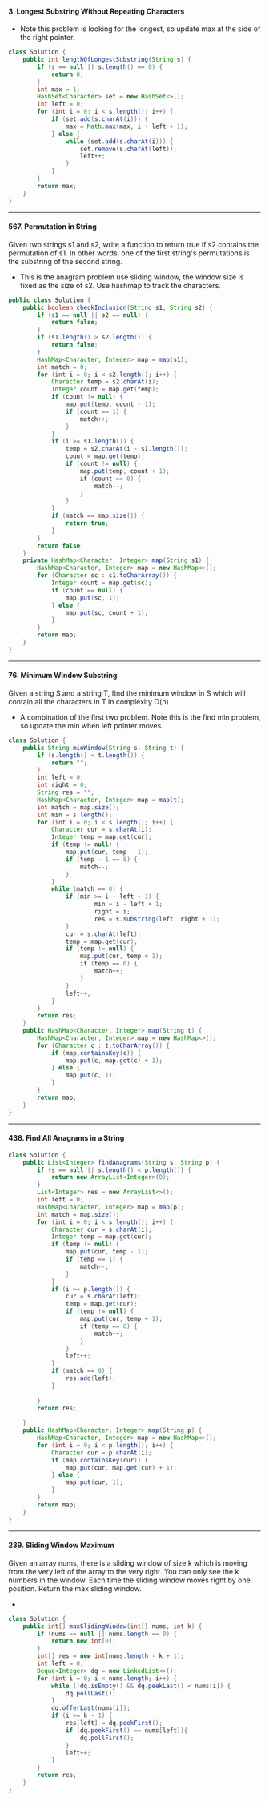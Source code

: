 #### 3. Longest Substring Without Repeating Characters
  * Note this problem is looking for the longest, so update max at the side of the right pointer.
```java
class Solution {
    public int lengthOfLongestSubstring(String s) {
        if (s == null || s.length() == 0) {
            return 0;
        }
        int max = 1;
        HashSet<Character> set = new HashSet<>();
        int left = 0;
        for (int i = 0; i < s.length(); i++) {
            if (set.add(s.charAt(i))) {
                max = Math.max(max, i - left + 1);
            } else {
                while (set.add(s.charAt(i))) {
                    set.remove(s.charAt(left));
                    left++;
                }
            }
        }
        return max;
    }
}
```

------

#### 567. Permutation in String

Given two strings s1 and s2, write a function to return true if s2 contains the permutation of s1. In other words, one of the first string's permutations is the substring of the second string.

  * This is the anagram problem use sliding window, the window size is fixed as the size of s2. Use hashmap to track the characters. 

```java
public class Solution {
    public boolean checkInclusion(String s1, String s2) {
        if (s1 == null || s2 == null) {
            return false;
        }
        if (s1.length() > s2.length()) {
            return false;
        }
        HashMap<Character, Integer> map = map(s1);
        int match = 0;
        for (int i = 0; i < s2.length(); i++) {
            Character temp = s2.charAt(i);
            Integer count = map.get(temp);
            if (count != null) {
                map.put(temp, count - 1);
                if (count == 1) {
                    match++;
                }
            }
            if (i >= s1.length()) {
                temp = s2.charAt(i - s1.length());
                count = map.get(temp);
                if (count != null) {
                    map.put(temp, count + 1);
                    if (count == 0) {
                        match--;
                    }
                }
            }
            if (match == map.size()) {
                return true;
            }
        }
        return false;
    }
    private HashMap<Character, Integer> map(String s1) {
        HashMap<Character, Integer> map = new HashMap<>();
        for (Character sc : s1.toCharArray()) {
            Integer count = map.get(sc);
            if (count == null) {
                map.put(sc, 1);
            } else {
                map.put(sc, count + 1);
            }
        }
        return map;
    }
}
```
------

#### 76. Minimum Window Substring
Given a string S and a string T, find the minimum window in S which will contain all the characters in T in complexity O(n).
  * A combination of the first two problem. Note this is the find min problem, so update the min when left pointer moves.
```java
class Solution {
    public String minWindow(String s, String t) {
        if (s.length() < t.length()) {
            return "";
        }
        int left = 0;
        int right = 0;
        String res = "";
        HashMap<Character, Integer> map = map(t);
        int match = map.size();
        int min = s.length();
        for (int i = 0; i < s.length(); i++) {
            Character cur = s.charAt(i);
            Integer temp = map.get(cur);
            if (temp != null) {
                map.put(cur, temp - 1);
                if (temp - 1 == 0) {
                    match--;
                } 
            } 
            while (match == 0) {
                if (min >= i - left + 1) {
                        min = i - left + 1;
                        right = i;
                        res = s.substring(left, right + 1);
                }
                cur = s.charAt(left);
                temp = map.get(cur);
                if (temp != null) {
                    map.put(cur, temp + 1);
                    if (temp == 0) {
                        match++;
                    }
                }
                left++;
            }
        }
        return res;
    }
    public HashMap<Character, Integer> map(String t) {
        HashMap<Character, Integer> map = new HashMap<>();
        for (Character c : t.toCharArray()) {
            if (map.containsKey(c)) {
                map.put(c, map.get(c) + 1);
            } else {
                map.put(c, 1);
            }
        }
        return map;
    }
}
```

-------

#### 438. Find All Anagrams in a String

```java
class Solution {
    public List<Integer> findAnagrams(String s, String p) {
        if (s == null || s.length() < p.length()) {
            return new ArrayList<Integer>(0);
        }
        List<Integer> res = new ArrayList<>();
        int left = 0;
        HashMap<Character, Integer> map = map(p);
        int match = map.size();
        for (int i = 0; i < s.length(); i++) {
            Character cur = s.charAt(i);
            Integer temp = map.get(cur);
            if (temp != null) {
                map.put(cur, temp - 1);
                if (temp == 1) {
                    match--;
                }
            }
            if (i >= p.length()) {
                cur = s.charAt(left);
                temp = map.get(cur);
                if (temp != null) {
                    map.put(cur, temp + 1);
                    if (temp == 0) {
                        match++;
                    }
                }
                left++;
            }
            if (match == 0) {
                res.add(left);
            } 
            
        }
        return res;
        
    }
    public HashMap<Character, Integer> map(String p) {
        HashMap<Character, Integer> map = new HashMap<>();
        for (int i = 0; i < p.length(); i++) {
            Character cur = p.charAt(i);
            if (map.containsKey(cur)) {
                map.put(cur, map.get(cur) + 1);
            } else {
                map.put(cur, 1);
            }
        }
        return map;
    }
}

```
-------

#### 239. Sliding Window Maximum

Given an array nums, there is a sliding window of size k which is moving from the very left of the array to the very right. You can only see the k numbers in the window. Each time the sliding window moves right by one position. Return the max sliding window.

 * 

```java
class Solution {
    public int[] maxSlidingWindow(int[] nums, int k) {
        if (nums == null || nums.length == 0) {
            return new int[0];
        }
        int[] res = new int[nums.length - k + 1];
        int left = 0;
        Deque<Integer> dq = new LinkedList<>();
        for (int i = 0; i < nums.length; i++) {
            while (!dq.isEmpty() && dq.peekLast() < nums[i]) {
                dq.pollLast();
            }
            dq.offerLast(nums[i]);
            if (i >= k - 1) {
                res[left] = dq.peekFirst();
                if (dq.peekFirst() == nums[left]){
                    dq.pollFirst();
                }
                left++;
            }
        }
        return res;
    }
}
```
  
